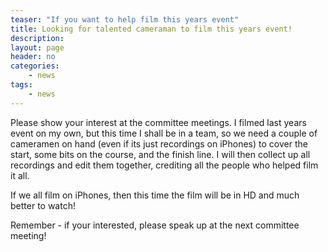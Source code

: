 ```yaml
---
teaser: "If you want to help film this years event"
title: Looking for talented cameraman to film this years event!
description:
layout: page
header: no
categories:
    - news
tags:
    - news
---
```


Please show your interest at the committee meetings. I filmed last years event on my own, but this time I shall be in a team, so we need a couple of cameramen on hand (even if its just recordings on iPhones) to cover the start, some bits on the course, and the finish line. I will then collect up all recordings and edit them together, crediting all the people who helped film it all.

If we all film on iPhones, then this time the film will be in HD and much better to watch!

Remember - if your interested, please speak up at the next committee meeting!
